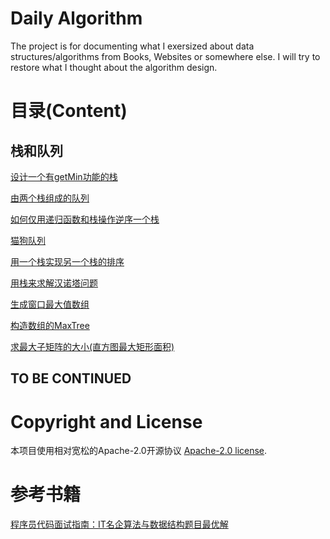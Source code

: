 # Daily Algorithm
The project is for documenting what I exersized about data structures/algorithms from Books, Websites or somewhere else. I will try to restore what I thought about the algorithm design.

# 目录(Content)
## 栈和队列
[设计一个有getMin功能的栈](https://github.com/ktxqxy/daily-algorithm/blob/master/0001-设计一个有getMin功能的栈/cplusplus.cc)

[由两个栈组成的队列](https://github.com/ktxqxy/daily-algorithm/blob/master/0002-由两个栈组成的队列/cplusplus.cc)

[如何仅用递归函数和栈操作逆序一个栈](https://github.com/ktxqxy/daily-algorithm/tree/master/0003-如何仅用递归函数和栈操作逆序一个栈/cplusplus.cc)

[猫狗队列](https://github.com/ktxqxy/daily-algorithm/blob/master/0004-猫狗队列/cplusplus.cc)

[用一个栈实现另一个栈的排序](https://github.com/ktxqxy/daily-algorithm/blob/master/0005-用一个栈实现另一个栈的排序/cplusplus.cc)

[用栈来求解汉诺塔问题](https://github.com/ktxqxy/daily-algorithm/blob/master/0006-用栈来求解汉诺塔问题/cplusplus.cc)

[生成窗口最大值数组](https://github.com/ktxqxy/daily-algorithm/blob/master/0007-生成窗口最大值数组/cplusplus.cc)

[构造数组的MaxTree](https://github.com/ktxqxy/daily-algorithm/blob/master/0008-构造数组的MaxTree/cplusplus.cc)

[求最大子矩阵的大小(直方图最大矩形面积)](https://github.com/ktxqxy/daily-algorithm/blob/master/0009-求最大子矩阵的大小(直方图最大矩形面积)/cplusplus.cc)

## TO BE CONTINUED

# Copyright and License
本项目使用相对宽松的Apache-2.0开源协议 [Apache-2.0 license](https://github.com/ktxqxy/daily-algorithm/blob/master/LICENSE).

# 参考书籍
[程序员代码面试指南：IT名企算法与数据结构题目最优解](https://www.amazon.cn/程序员代码面试指南-IT名企算法与数据结构题目最优解-左程云/dp/B015D1UCG2/ref=cm_cr_arp_d_product_top?ie=UTF8)
